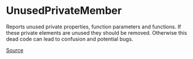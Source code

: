 # UnusedPrivateMember

Reports unused private properties, function parameters and functions.
If these private elements are unused they should be removed. Otherwise this dead code
can lead to confusion and potential bugs.


[Source](https://arturbosch.github.io/detekt/style.html#unusedprivatemember)

